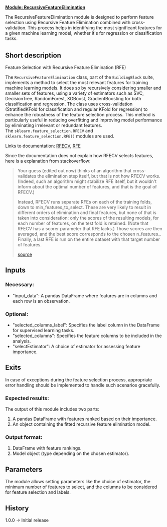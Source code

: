 <b><u>Module: RecursiveFeatureElimination</u></b>

The RecursiveFeatureElimination module is designed to perform feature selection using Recursive Feature Elimination combined with cross-validation. This process helps in identifying the most significant features for a given machine learning model, whether it's for regression or classification tasks.

######

## Short description

Feature Selection with Recursive Feature Elimination (RFE)

The `RecursiveFeatureElimination` class, part of the `BuildingBlock` suite, implements a method to select the most relevant features for training machine learning models. It does so by recursively considering smaller and smaller sets of features, using a variety of estimators such as SVC, DecisionTree, RandomForest, XGBoost, GradientBoosting for both classification and regression. The class uses cross-validation (StratifiedKFold for classification and regular KFold for regression) to enhance the robustness of the feature selection process. This method is particularly useful in reducing overfitting and improving model performance by eliminating irrelevant or redundant features.\
The `sklearn.feature_selection.RFECV` and `sklearn.feature_selection.RFE()` modules are used.

Links to documentation: [RFECV](https://scikit-learn.org/stable/modules/generated/sklearn.feature_selection.RFECV.html), [RFE](https://scikit-learn.org/stable/modules/generated/sklearn.feature_selection.RFE)

Since the documentation does not explain how RFECV selects features, here is a explanation from stackoverflow:


>Your guess (edited out now) thinks of an algorithm that cross-validates the elimination step itself, but that is not how RFECV works. (Indeed, such an algorithm might stabilize RFE itself, but it wouldn't inform about the optimal number of features, and that is the goal of RFECV.)
> 
>Instead, RFECV runs separate RFEs on each of the training folds, down to min_features_to_select. These are very likely to result in different orders of elimination and final features, but none of that is taken into consideration: only the scores of the resulting models, for each number of features, on the test fold is retained. (Note that RFECV has a scorer parameter that RFE lacks.) Those scores are then averaged, and the best score corresponds to the chosen n_features_. Finally, a last RFE is run on the entire dataset with that target number of features.
>
> [source](https://stackoverflow.com/a/65557483)

## Inputs
### Necessary:
- "input_data": A pandas DataFrame where features are in columns and each row is an observation.

### Optional:
- "selected_columns_label": Specifies the label column in the DataFrame for supervised learning tasks.
- "selected_columns": Specifies the feature columns to be included in the analysis.
- "selectEstimator": A choice of estimator for assessing feature importance.

## Exits
In case of exceptions during the feature selection process, appropriate error handling should be implemented to handle such scenarios gracefully.

### Expected results:
The output of this module includes two parts:
1. A pandas DataFrame with features ranked based on their importance.
2. An object containing the fitted recursive feature elimination model.

### Output format:
1. DataFrame with feature rankings.
2. Model object (type depending on the chosen estimator).

## Parameters
The module allows setting parameters like the choice of estimator, the minimum number of features to select, and the columns to be considered for feature selection and labels.

## History
1.0.0 -> Initial release